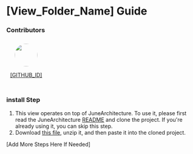 # [View_Folder_Name] Guide

### Contributors

<div style="display: flex; flex-wrap: wrap; text-align: center;">
  <div style="margin: 10px;">
    <div style="border-radius: 50%; overflow: hidden; width: 60px; height: 60px; margin: 0 auto;">
      <img src="https://github.com/[GITHUB_ID].png" style="width: 100%; display: block;">
    </div>
    <p><a href="https://github.com/[GITHUB_ID]">[GITHUB_ID]</a></p>
  </div>

</div>

### install Step
1. This view operates on top of JuneArchitecture. To use it, please first read the JuneArchitecture [README](https://github.com/melodysdreamj/JuneArchitecture) and clone the project. If you're already using it, you can skip this step.
2. Download [this file](https://june-arch-asset.pages.dev/pages/tapbar/[View_Folder_Name].zip), unzip it, and then paste it into the cloned project.

[Add More Steps Here If Needed]